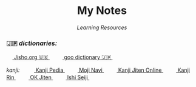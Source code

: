 <h1 align="center">My Notes</h1>
<p align="center"><i>Learning Resources</i></p>


### 🇯🇵 *dictionaries:*

<img height="16" width="16" src="http://proxy.duckduckgo.com/ip3/jisho.org.ico">[ Jisho.org 🇺🇸 ](https://jisho.org)&emsp; 
<img height="16" width="16" src="http://proxy.duckduckgo.com/ip3/dictionary.goo.ne.jp.ico">[ goo dictionary 🇯🇵 ](https://dictionary.goo.ne.jp/jn/)&emsp; 

*kanji:* &emsp; 
<img height="16" width="16" src="http://proxy.duckduckgo.com/ip3/www.kanjipedia.jp.ico">[ Kanji Pedia ](https://www.kanjipedia.jp/)&emsp;
<img height="16" width="16" src="http://proxy.duckduckgo.com/ip3/mojinavi.com.ico">[ Moji Navi ](https://mojinavi.com/)&emsp;
<img height="16" width="16" src="http://proxy.duckduckgo.com/ip3/kanji.jitenon.jp.ico">[ Kanji Jiten Online ](https://kanji.jitenon.jp)&emsp; 
<img height="16" width="16" src="http://proxy.duckduckgo.com/ip3/ksbookshelf.com.ico">[ Kanji Rin ](http://ksbookshelf.com/DW/Kanjirin/index.html#kanjirin)&emsp; 
<img height="16" width="16" src="http://proxy.duckduckgo.com/ip3/okmagazine.com.ico">[ OK Jiten ](http://okjiten.jp)&emsp; 
<img height="16" width="16" src="http://proxy.duckduckgo.com/ip3//blog.goo.ne.jp.ico">[ Ishi Seiji ](https://blog.goo.ne.jp/ishiseiji)&emsp; 
